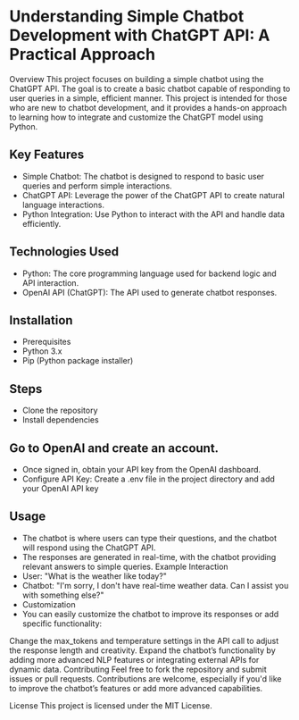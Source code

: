 # Understanding Simple Chatbot Development with ChatGPT API: A Practical Approach
Overview
This project focuses on building a simple chatbot using the ChatGPT API. The goal is to create a basic chatbot capable of responding to user queries in a simple, efficient manner. This project is intended for those who are new to chatbot development, and it provides a hands-on approach to learning how to integrate and customize the ChatGPT model using Python.

## Key Features
- Simple Chatbot: The chatbot is designed to respond to basic user queries and perform simple interactions.
- ChatGPT API: Leverage the power of the ChatGPT API to create natural language interactions.
- Python Integration: Use Python to interact with the API and handle data efficiently.

## Technologies Used
- Python: The core programming language used for backend logic and API interaction.
- OpenAI API (ChatGPT): The API used to generate chatbot responses.

## Installation
- Prerequisites
- Python 3.x
- Pip (Python package installer)

## Steps
- Clone the repository
- Install dependencies

## Go to OpenAI and create an account.
- Once signed in, obtain your API key from the OpenAI dashboard.
- Configure API Key: Create a .env file in the project directory and add your OpenAI API key

## Usage
- The chatbot is where users can type their questions, and the chatbot will respond using the ChatGPT API.
- The responses are generated in real-time, with the chatbot providing relevant answers to simple queries.
Example Interaction
- User: "What is the weather like today?"
- Chatbot: "I'm sorry, I don't have real-time weather data. Can I assist you with something else?"
- Customization
- You can easily customize the chatbot to improve its responses or add specific functionality:

Change the max_tokens and temperature settings in the API call to adjust the response length and creativity.
Expand the chatbot’s functionality by adding more advanced NLP features or integrating external APIs for dynamic data.
Contributing
Feel free to fork the repository and submit issues or pull requests. Contributions are welcome, especially if you'd like to improve the chatbot’s features or add more advanced capabilities.

License
This project is licensed under the MIT License.

